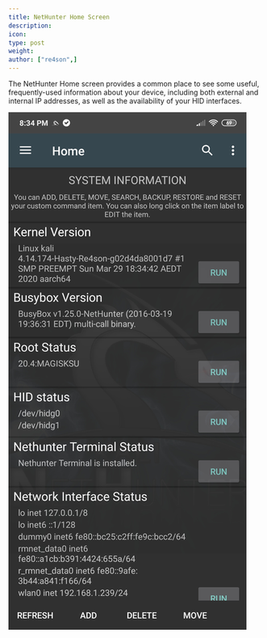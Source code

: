 ```yaml
---
title: NetHunter Home Screen
description:
icon:
type: post
weight:
author: ["re4son",]
---
```


The NetHunter Home screen provides a common place to see some useful, frequently-used information about your device, including both external and internal IP addresses, as well as the availability of your HID interfaces.

![](nethunter-home.png)
